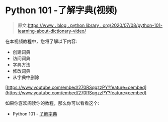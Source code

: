 # Python 101 -了解字典(视频)

> 原文:[https://www . blog . python library . org/2020/07/08/python-101-learning-about-dictionary-video/](https://www.blog.pythonlibrary.org/2020/07/08/python-101-learning-about-dictionaries-video/)

在本视频教程中，您将了解以下内容:

*   创建词典
*   访问词典
*   字典方法
*   修改词典
*   从字典中删除

[https://www.youtube.com/embed/270RSqgzzPY?feature=oembed](https://www.youtube.com/embed/270RSqgzzPY?feature=oembed)

如果你喜欢阅读你的教程，那么你可以看看这个:

*   Python 101 - [了解字典](https://www.blog.pythonlibrary.org/2020/03/31/python-101-learning-about-dictionaries/)